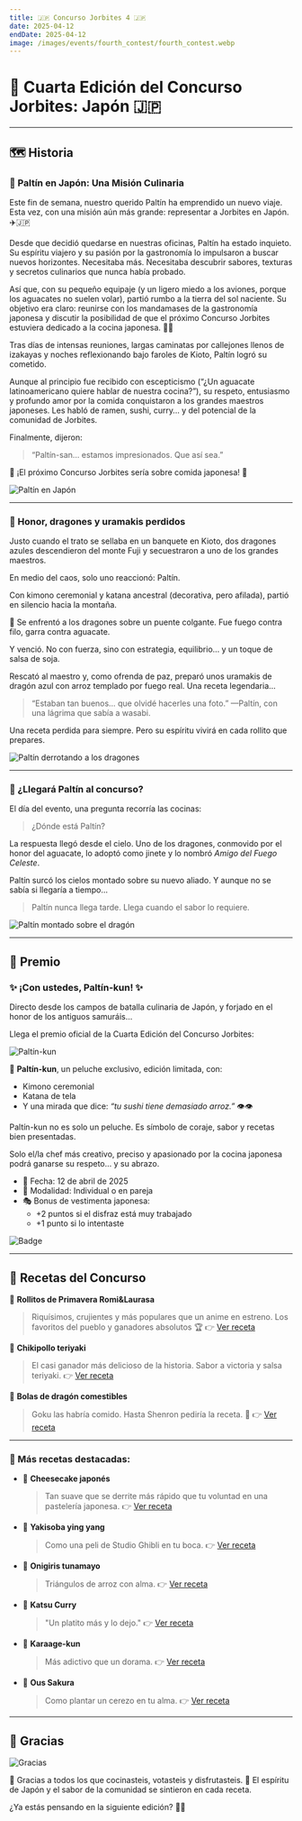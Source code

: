 ```yaml
---
title: 🇯🇵 Concurso Jorbites 4 🇯🇵
date: 2025-04-12
endDate: 2025-04-12
image: /images/events/fourth_contest/fourth_contest.webp
---
```


# 🥢 Cuarta Edición del Concurso Jorbites: Japón 🇯🇵

---

## 🗺️ Historia

### 🥑 Paltín en Japón: Una Misión Culinaria

Este fin de semana, nuestro querido Paltín ha emprendido un nuevo viaje. Esta vez, con una misión aún más grande: representar a Jorbites en Japón. ✈️🇯🇵

Desde que decidió quedarse en nuestras oficinas, Paltín ha estado inquieto. Su espíritu viajero y su pasión por la gastronomía lo impulsaron a buscar nuevos horizontes. Necesitaba más. Necesitaba descubrir sabores, texturas y secretos culinarios que nunca había probado.

Así que, con su pequeño equipaje (y un ligero miedo a los aviones, porque los aguacates no suelen volar), partió rumbo a la tierra del sol naciente. Su objetivo era claro: reunirse con los mandamases de la gastronomía japonesa y discutir la posibilidad de que el próximo Concurso Jorbites estuviera dedicado a la cocina japonesa. 🍣🍜

Tras días de intensas reuniones, largas caminatas por callejones llenos de izakayas y noches reflexionando bajo faroles de Kioto, Paltín logró su cometido.

Aunque al principio fue recibido con escepticismo (“¿Un aguacate latinoamericano quiere hablar de nuestra cocina?”), su respeto, entusiasmo y profundo amor por la comida conquistaron a los grandes maestros japoneses. Les habló de ramen, sushi, curry… y del potencial de la comunidad de Jorbites.

Finalmente, dijeron:

> “Paltín-san… estamos impresionados. Que así sea.”

🎌 ¡El próximo Concurso Jorbites sería sobre comida japonesa! 🎌

![Paltín en Japón](/images/events/fourth_contest/paltin_japan.webp)

---

### 🐉 Honor, dragones y uramakis perdidos

Justo cuando el trato se sellaba en un banquete en Kioto, dos dragones azules descendieron del monte Fuji y secuestraron a uno de los grandes maestros.

En medio del caos, solo uno reaccionó: Paltín.

Con kimono ceremonial y katana ancestral (decorativa, pero afilada), partió en silencio hacia la montaña.

🏯 Se enfrentó a los dragones sobre un puente colgante. Fue fuego contra filo, garra contra aguacate.

Y venció. No con fuerza, sino con estrategia, equilibrio… y un toque de salsa de soja.

Rescató al maestro y, como ofrenda de paz, preparó unos uramakis de dragón azul con arroz templado por fuego real. Una receta legendaria…

> “Estaban tan buenos… que olvidé hacerles una foto.”
> —Paltín, con una lágrima que sabía a wasabi.

Una receta perdida para siempre. Pero su espíritu vivirá en cada rollito que prepares.

![Paltín derrotando a los dragones](/images/events/fourth_contest/paltin_dragon.webp)

---

### 🐉 ¿Llegará Paltín al concurso?

El día del evento, una pregunta recorría las cocinas:

> ¿Dónde está Paltín?

La respuesta llegó desde el cielo. Uno de los dragones, conmovido por el honor del aguacate, lo adoptó como jinete y lo nombró *Amigo del Fuego Celeste*.

Paltín surcó los cielos montado sobre su nuevo aliado. Y aunque no se sabía si llegaría a tiempo…

> Paltín nunca llega tarde. Llega cuando el sabor lo requiere.

![Paltín montado sobre el dragón](/images/events/fourth_contest/paltin_comeback.webp)

---

## 🎎 Premio

### ✨ ¡Con ustedes, Paltín-kun! ✨

Directo desde los campos de batalla culinaria de Japón, y forjado en el honor de los antiguos samuráis…

Llega el premio oficial de la Cuarta Edición del Concurso Jorbites:

![Paltín-kun](/images/events/fourth_contest/paltin_samurai.webp)

🧸 **Paltín-kun**, un peluche exclusivo, edición limitada, con:

- Kimono ceremonial
- Katana de tela
- Y una mirada que dice: *“tu sushi tiene demasiado arroz.”* 👁️👁️

Paltín-kun no es solo un peluche. Es símbolo de coraje, sabor y recetas bien presentadas.

Solo el/la chef más creativo, preciso y apasionado por la cocina japonesa podrá ganarse su respeto… y su abrazo.

- 📅 Fecha: 12 de abril de 2025
- 🎎 Modalidad: Individual o en pareja
- 🎭 Bonus de vestimenta japonesa:
  - +2 puntos si el disfraz está muy trabajado
  - +1 punto si lo intentaste

![Badge](/images/events/fourth_contest/badge.webp)

---

## 🍜 Recetas del Concurso

🥇 **Rollitos de Primavera Romi&Laurasa**
> Riquísimos, crujientes y más populares que un anime en estreno. Los favoritos del pueblo y ganadores absolutos 🏆
👉 [Ver receta](https://jorbites.com/recipes/67fafdf3d24e3bfad1ea8d4a)

🥈 **Chikipollo teriyaki**
> El casi ganador más delicioso de la historia. Sabor a victoria y salsa teriyaki.
👉 [Ver receta](https://jorbites.com/recipes/67fb7feeecb2d4315997feb9)

🥉 **Bolas de dragón comestibles**
> Goku las habría comido. Hasta Shenron pediría la receta. 🐉
👉 [Ver receta](https://jorbites.com/recipes/67fad9b2e310cd6e4c0077b2)

---

### 🎌 Más recetas destacadas:

- 🍰 **Cheesecake japonés**
  > Tan suave que se derrite más rápido que tu voluntad en una pastelería japonesa.
  👉 [Ver receta](https://jorbites.com/recipes/67fae980414fcb5e2383c63d)

- 🍜 **Yakisoba ying yang**
  > Como una peli de Studio Ghibli en tu boca.
  👉 [Ver receta](https://jorbites.com/recipes/67fae8e2bcd35cab2da48d05)

- 🍙 **Onigiris tunamayo**
  > Triángulos de arroz con alma.
  👉 [Ver receta](https://jorbites.com/recipes/67fae808bcd35cab2da48d04)

- 🍛 **Katsu Curry**
  > "Un platito más y lo dejo."
  👉 [Ver receta](https://jorbites.com/recipes/67fade015fb87baa6c6d6379)

- 🍗 **Karaage-kun**
  > Más adictivo que un dorama.
  👉 [Ver receta](https://jorbites.com/recipes/67fad6e1e310cd6e4c0077b1)

- 🌸 **Ous Sakura**
  > Como plantar un cerezo en tu alma.
  👉 [Ver receta](https://jorbites.com/recipes/67fab4ac58dc4ff5f3fb71a2)

---

## 🙌 Gracias

![Gracias](/images/events/fourth_contest/meeting.webp)

🥢 Gracias a todos los que cocinasteis, votasteis y disfrutasteis.
🌸 El espíritu de Japón y el sabor de la comunidad se sintieron en cada receta.

¿Ya estás pensando en la siguiente edición? 👀🔥
